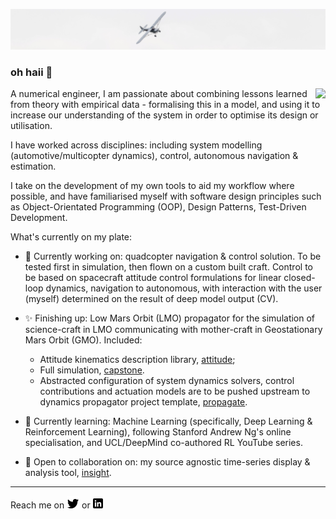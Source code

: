 [![Header](https://raw.githubusercontent.com/kierandwn/kierandwn/main/header/plane.jpg "Header")]()

### oh haii 👋

<a href="https://github.com/kierandwn/kierandwn/blob/main/docs/kierandownie-cv.pdf"><img align="right" src="https://github-readme-stats.vercel.app/api/pin/?username=kierandwn&repo=kierandwn&theme=graywhite" /></a>

A numerical engineer, I am passionate about combining lessons learned from theory with empirical data - formalising this in a model, and  using it to increase our understanding of the system in order to optimise its design or utilisation.

I have worked across disciplines: including system modelling (automotive/multicopter dynamics), control, autonomous navigation & estimation.

I take on the development of my own tools to aid my workflow where possible, and have familiarised myself with software design principles such as Object-Orientated Programming (OOP), Design Patterns, Test-Driven Development.

What's currently on my plate:

- 🔭 Currently working on: quadcopter navigation & control solution. To be tested first in simulation, then flown on a custom built craft. Control to be based on spacecraft attitude control formulations for linear closed-loop dynamics, navigation to autonomous, with interaction with the user (myself) determined on the result of deep model output (CV).

- :sparkles: Finishing up: Low Mars Orbit (LMO) propagator for the simulation of science-craft in LMO communicating with mother-craft in Geostationary Mars Orbit (GMO). Included:
    - Attitude kinematics description library, [attitude](https://github.com/kierandwn/attitude); 
    - Full simulation, [capstone](https://github.com/kierandwn/capstone). 
    - Abstracted configuration of system dynamics solvers, control contributions and actuation models are to be pushed upstream to dynamics propagator project template, [propagate](https://github.com/kierandwn/propagate).

- 🌱 Currently learning: Machine Learning (specifically, Deep Learning & Reinforcement Learning), following Stanford Andrew Ng's online specialisation, and UCL/DeepMind co-authored RL YouTube series.

- 👯 Open to collaboration on: my source agnostic time-series display & analysis tool, [insight](https://github.com/kierandwn/insight).

___

Reach me on <a href="https://twitter.com/kierandwn"><img src="https://raw.githubusercontent.com/kierandwn/kierandwn/main/icons/twitter.png"/></a> or <a href="https://www.linkedin.com/in/kierandwn/"><img src="https://raw.githubusercontent.com/kierandwn/kierandwn/main/icons/linkedin.png"/></a>

